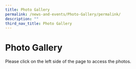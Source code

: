 ```yaml
---
title: Photo Gallery
permalink: /news-and-events/Photo-Gallery/permalink/
description: ""
third_nav_title: Photo Gallery
---
```

Photo Gallery
=============

Please click on the left side of the page to access the photos.